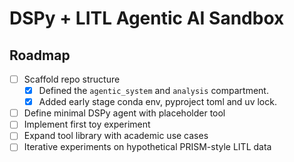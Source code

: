 # DSPy + LITL Agentic AI Sandbox
## Roadmap

- [ ] Scaffold repo structure  
  - [x] Defined the `agentic_system` and `analysis` compartment.
  - [x] Added early stage conda env, pyproject toml and uv lock.
- [ ] Define minimal DSPy agent with placeholder tool  
- [ ] Implement first toy experiment  
- [ ] Expand tool library with academic use cases  
- [ ] Iterative experiments on hypothetical PRISM-style LITL data  
